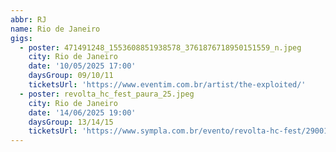 ```yaml
---
abbr: RJ
name: Rio de Janeiro
gigs:
  - poster: 471491248_1553608851938578_3761876718950151559_n.jpeg
    city: Rio de Janeiro
    date: '10/05/2025 17:00'
    daysGroup: 09/10/11
    ticketsUrl: 'https://www.eventim.com.br/artist/the-exploited/'
  - poster: revolta_hc_fest_paura_25.jpeg
    city: Rio de Janeiro
    date: '14/06/2025 19:00'
    daysGroup: 13/14/15
    ticketsUrl: 'https://www.sympla.com.br/evento/revolta-hc-fest/2900163'
---
```


